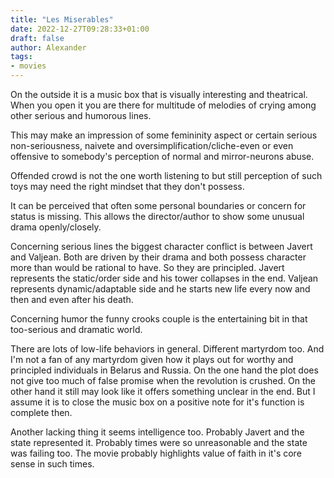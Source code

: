 ```yaml
---
title: "Les Miserables"
date: 2022-12-27T09:28:33+01:00
draft: false
author: Alexander
tags:
- movies
---
```


On the outside it is a music box that is visually interesting and theatrical.
When you open it you are there for multitude of melodies of crying among other serious and humorous lines.

This may make an impression of some femininity aspect
or certain serious non-seriousness, naivete and oversimplification/cliche-even
or even offensive to somebody's perception of normal and mirror-neurons abuse.

Offended crowd is not the one worth listening to
but still perception of such toys may need the right mindset that they don't possess.

It can be perceived that often some personal boundaries or concern for status is missing.
This allows the director/author to show some unusual drama openly/closely.

Concerning serious lines the biggest character conflict is between
Javert and Valjean.
Both are driven by their drama and both possess character more than would be rational to have.
So they are principled.
Javert represents the static/order side and his tower collapses in the end.
Valjean represents dynamic/adaptable side and he starts new life every now and then and even after his death.

Concerning humor the funny crooks couple is the entertaining bit in that too-serious and dramatic world.

There are lots of low-life behaviors in general. Different martyrdom too.
And I'm not a fan of any martyrdom given how it plays out for worthy and principled individuals
in Belarus and Russia.
On the one hand the plot does not give too much of false promise when the revolution is crushed.
On the other hand it still may look like it offers something unclear in the end.
But I assume it is to close the music box on a positive note for it's function is complete then.

Another lacking thing it seems intelligence too.
Probably Javert and the state represented it.
Probably times were so unreasonable and the state was failing too.
The movie probably highlights value of faith in it's core sense in such times.
